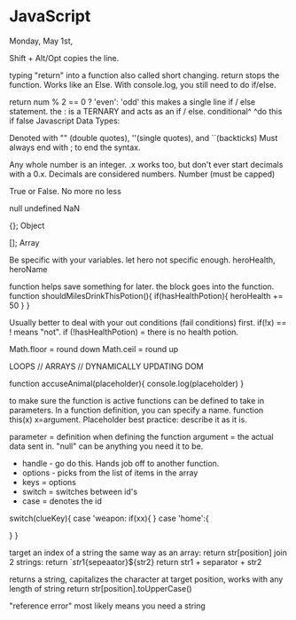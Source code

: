  # JavaScript

Monday, May 1st,

Shift + Alt/Opt copies the line.

typing "return" into a function also called short changing. return stops the function. Works like an Else. With console.log, you still need to do if/else.

return num % 2 == 0 ? 'even': 'odd'  this makes a single line if / else statement. the : is a TERNARY and acts as an if / else.
              conditional^     ^do this if false
Javascript Data Types:
<!-- Strings -->
Denoted with "" (double quotes), ''(single quotes), and ``(backticks)
Must always end with ; to end the syntax.

<!-- Numbers -->
Any whole number is an integer.
.x works too, but don't ever start decimals with a 0.x.
Decimals are considered numbers. 
Number (must be capped)

<!-- Boolean -->
True or False. No more no less

<!-- The weird ones -->
null
undefined
NaN

<!-- Objects -->
{};
Object

<!-- Arrays -->
[];
Array

Be specific with your variables. let hero not specific enough. heroHealth, heroName

<!-- This only happens when the function is called upon -->
function helps save something for later. the block goes into the function.
function shouldMilesDrinkThisPotion(){
  if(hasHealthPotion){
    heroHealth += 50
  }
}


Usually better to deal with your out conditions (fail conditions) first.
if(!x) == ! means "not". if (!hasHealthPotion) = there is no health potion.

Math.floor = round down
Math.ceil = round up



<!-- SECTION TUESDAY MAY 2 -->
LOOPS // ARRAYS // DYNAMICALLY UPDATING DOM

<!-- NOTE            V PARAMETER -->
function accuseAnimal(placeholder){
  console.log(placeholder)
}

to make sure the function is active
functions can be defined to take in parameters. In a function definition, you can specify a name. 
function this(x) x=argument.
Placeholder best practice: describe it as it is. 

parameter = definition when defining the function
argument = the actual data sent in. 
"null" can be anything you need it to be.

* handle - go do this. Hands job off to another function. 
* options - picks from the list of items in the array
* keys = options
* switch = switches between id's
* case = denotes the id


switch(clueKey){
  case 'weapon:
  if(xx){
    }
  case 'home':{
    
  }
}

target an index of a string the same way as an array: return str[position]
join 2 strings: 
return `${str1}${sepeaator}${str2}
return str1 + separator + str2 

returns a string, capitalizes the character at target position, works with any length of string
return str[position].toUpperCase()

"reference error" most likely means you need a string

